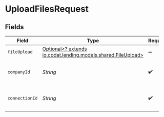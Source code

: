 # UploadFilesRequest


## Fields

| Field                                                                                              | Type                                                                                               | Required                                                                                           | Description                                                                                        | Example                                                                                            |
| -------------------------------------------------------------------------------------------------- | -------------------------------------------------------------------------------------------------- | -------------------------------------------------------------------------------------------------- | -------------------------------------------------------------------------------------------------- | -------------------------------------------------------------------------------------------------- |
| `fileUpload`                                                                                       | [Optional<? extends io.codat.lending.models.shared.FileUpload>](../../models/shared/FileUpload.md) | :heavy_minus_sign:                                                                                 | N/A                                                                                                |                                                                                                    |
| `companyId`                                                                                        | *String*                                                                                           | :heavy_check_mark:                                                                                 | Unique identifier for a company.                                                                   | 8a210b68-6988-11ed-a1eb-0242ac120002                                                               |
| `connectionId`                                                                                     | *String*                                                                                           | :heavy_check_mark:                                                                                 | Unique identifier for a connection.                                                                | 2e9d2c44-f675-40ba-8049-353bfcb5e171                                                               |